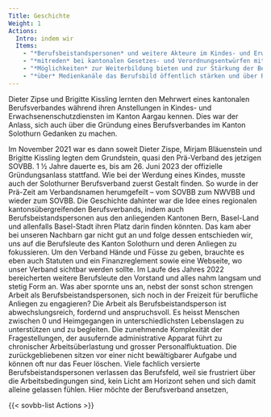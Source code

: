 ```yaml
---
Title: Geschichte
Weight: 1
Actions:
  Intro: indem wir
  Items:
    - "*Berufsbeistandspersonen* und weitere Akteure im Kindes- und Erwachsenenschutz im Kanton Solothurn vernetzen und den fachlichen Austausch fördern,"
    - "*mitreden* bei kantonalen Gesetzes- und Verordnungsentwürfen mit Relevanz für den Kindes- und Erwachsenenschutz und die Interessen unserer Mitglieder vertreten,"
    - "*Möglichkeiten* zur Weiterbildung bieten und zur Stärkung der Berufsidentität beitragen,"
    - "*über* Medienkanäle das Berufsbild öffentlich stärken und über Relevanz und Aufgaben im Kindes- und Erwachsenenschutz informieren."
---
```


Dieter Zipse und Brigitte Kissling lernten den Mehrwert eines kantonalen Berufsverbandes während ihren Anstellungen in Kindes- und Erwachsenenschutzdiensten im Kanton Aargau kennen. Dies war der Anlass, sich auch über die Gründung eines Berufsverbandes im Kanton Solothurn Gedanken zu machen.

Im November 2021 war es dann soweit Dieter Zispe, Mirjam Bläuenstein und Brigitte Kissling legten dem Grundstein, quasi den Prä-Verband des jetzigen SOVBB. 1 ½ Jahre dauerte es, bis am 26. Juni 2023 der offizielle Gründungsanlass stattfand. Wie bei der Werdung eines Kindes, musste auch der Solothurner Berufsverband zuerst Gestalt finden.
So wurde in der Prä-Zeit am Verbandsnamen herumgefeilt – vom SOVBB zum NWVBB und wieder zum SOVBB. Die Geschichte dahinter war die Idee eines regionalen kantonsübergreifenden Berufsverbands, indem auch Berufsbeistandspersonen aus den anliegenden Kantonen Bern, Basel-Land und allenfalls Basel-Stadt ihren Platz darin finden könnten. Das kam aber bei unseren Nachbarn gar nicht gut an und folge dessen entschieden wir, uns auf die Berufsleute des Kanton Solothurn und deren Anliegen zu fokussieren. 
Um den Verband Hände und Füsse zu geben, brauchte es eben auch Statuten und ein Finanzreglement sowie eine Webseite, wo unser Verband sichtbar werden sollte. Im Laufe des Jahres 2022 bereicherten weitere Berufsleute den Vorstand und alles nahm langsam und stetig Form an. 
Was aber spornte uns an, nebst der sonst schon strengen Arbeit als Berufsbeistandspersonen, sich noch in der Freizeit für berufliche Anliegen zu engagieren?
Die Arbeit als Berufsbeistandsperson ist abwechslungsreich, fordernd und anspruchsvoll. Es heisst Menschen zwischen 0 und Heimgegangen in unterschiedlichsten Lebenslagen zu unterstützen und zu begleiten. 
Die zunehmende Komplexität der Fragestellungen, der ausufernde administrative Apparat führt zu chronischer Arbeitsüberlastung und grosser Personalfluktuation. Die zurückgebliebenen sitzen vor einer nicht bewältigbarer Aufgabe und können oft nur das Feuer löschen. Viele fachlich versierte Berufsbeistandspersonen verlassen das Berufsfeld, weil sie frustriert über die Arbeitsbedingungen sind, kein Licht am Horizont sehen und sich damit alleine gelassen fühlen. 
Hier möchte der Berufsverband ansetzen,

{{< sovbb-list Actions >}}
